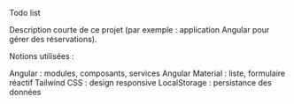 Todo list

Description courte de ce projet (par exemple : application Angular pour gérer des réservations).

Notions utilisées :

Angular : modules, composants, services
Angular Material : liste, formulaire réactif
Tailwind CSS : design responsive
LocalStorage : persistance des données
